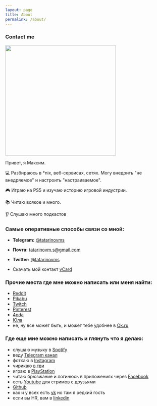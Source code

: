 ```yaml
---
layout: page
title: About
permalink: /about/
---
```

### Contact me 

<img src="{{ site.baseurl }}/images/tatarinovms.JPG" style="height: 350px;"/>

Привет, я Максим. 

💻 Разбираюсь в *nix, веб-сервисах, сетях. Могу внедрить "не внедряемое" и настроить "настраиваемое". 

🎮 Играю на PS5 и изучаю историю игровой индустрии.

📚 Читаю всякое и много. 

👂 Слушаю много подкастов

### Самые оперативные способы связи со мной:

- **Telegram:** [@tatarinovms](https://t.me/tatarinovms)

- **Почта:** [tatarinovm.s@gmail.com](mailto:tatarinovm.s@gmail.com)

- **Twitter:** [@tatarinovms](https://twitter.com/tatarinovms)

-  Скачать мой контакт [vCard](https://raw.githubusercontent.com/tatarinovms/tatarinovms.github.io/master/images/assets/files/Maxim_Tatarinov.vcf)

### Прочие места где мне можно написать или меня найти:

- [Reddit](https://www.reddit.com/user/tatarinovms)
- [Pikabu](https://pikabu.ru/@tatarinovm)
- [Twitch](https://www.twitch.tv/tatarinovm)
- [Pinterest](http://pinterest.com/tatarinovms)
- [4pda](http://4pda.ru/forum/index.php?showuser=639002)
- [Юла](https://you.la/tatarinovms)
- не, ну все может быть, и  может тебе удобнее в [Ok.ru](https://ok.ru/profile/574264377102)
### Где еще мне можно написать и глянуть что я делаю: 
- слушаю музыку в [Spotify](https://open.spotify.com/user/tatarinovms?si=fQqV0-9QQ_OgO6IzsoryOA) 
- веду [Telegram канал](https://t.me/beaverclan) 
- фоткаю в [Instagram ](https://www.instagram.com/tatarinovms/)
- чирикаю  [в тви](https://twitter.com/tatarinovms)
- играю в [PlayStation](https://my.playstation.com/profile/tatarinovms)
- читаю брюзжание и логинюсь в приложениях через [Facebook](https://www.facebook.com/tatarinovm.s)
- есть [Youtube](https://www.youtube.com/c/MaximTatarinov) для стримов с друзьями 
- [Github](https://github.com/tatarinovms)
- как и у всех есть [vk](https://vk.com/tatarinovms) но там я редкий гость
- если вы HR, вам в [linkedin](https://www.linkedin.com/in/tatarinovms/)
